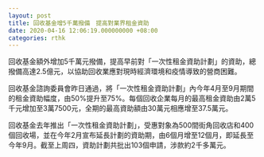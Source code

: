 ```yaml
---
layout: post
title: 回收基金增5千萬撥備　提高對業界租金資助
date: 2020-04-16 12:06:19.000000000 +08:00
categories: rthk
---
```


回收基金額外增加5千萬元撥備，提高早前對「一次性租金資助計劃」的資助，總撥備高達2.5億元，以協助回收業應對現時經濟環境和疫情導致的營商困難。

回收基金諮詢委員會昨日通過，將「一次性租金資助計劃」內今年4月至9月期間的租金資助幅度，由50%提升至75%。每個回收企業每月的最高租金資助由2萬5千元增加至3萬7500元，全期的最高資助額由30萬元相應增至37.5萬元。

回收基金去年推出「一次性租金資助計劃」，受惠對象為500間街角回收店和400個回收場，並在今年2月宣布延長計劃的資助期，由6個月增至12個月，即延長至今年9月。截至上周四，資助計劃共批出103個申請，涉款約2千多萬元。
